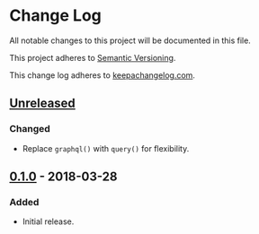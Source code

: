 # Change Log

All notable changes to this project will be documented in this file.

This project adheres to [Semantic Versioning](http://semver.org/).

This change log adheres to [keepachangelog.com](http://keepachangelog.com).

## [Unreleased]
### Changed
- Replace `graphql()` with `query()` for flexibility.

## [0.1.0] - 2018-03-28
### Added
- Initial release.

[Unreleased]: https://github.com/yuku-t/thyperapp-apolloextcomplete/compare/v0.1.0...HEAD
[0.1.0]: https://github.com/yuku-t/hyperapp-apollo/compare/2134207...v0.1.0
